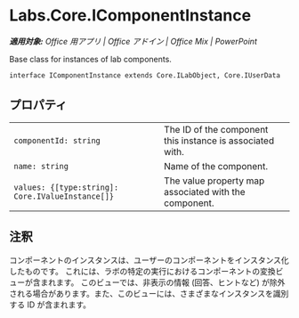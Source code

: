 ﻿
# Labs.Core.IComponentInstance

 _**適用対象:** Office 用アプリ | Office アドイン | Office Mix | PowerPoint_

Base class for instances of lab components.

```
interface IComponentInstance extends Core.ILabObject, Core.IUserData
```


## プロパティ


|||
|:-----|:-----|
| `componentId: string`|The ID of the component this instance is associated with.|
| `name: string`|Name of the component.|
| `values: {[type:string]: Core.IValueInstance[]}`|The value property map associated with the component.|

## 注釈

コンポーネントのインスタンスは、ユーザーのコンポーネントをインスタンス化したものです。 これには、ラボの特定の実行におけるコンポーネントの変換ビューが含まれます。 このビューでは、非表示の情報 (回答、ヒントなど) が除外される場合があります。また、このビューには、さまざまなインスタンスを識別する ID が含まれます。

